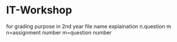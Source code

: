 # IT-Workshop
for grading purpose in 2nd year
file name explaination
n.question m
n=assignment number
m=question number
